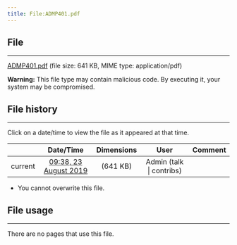 ```yaml
---
title: File:ADMP401.pdf
---
```


## File
--------

[ADMP401.pdf](https://wiki.elecrow.com/images/3/3d/ADMP401.pdf) (file size: 641 KB, MIME type: application/pdf)

**Warning:** This file type may contain malicious code. By executing it, your system may be compromised.

## File history
--------

Click on a date/time to view the file as it appeared at that time.

|         |                          Date/Time                           | Dimensions  |                             User                             | Comment |
| :-----: | :----------------------------------------------------------: | :---------: | :----------------------------------------------------------: | :-----: |
| current | [09:38, 23 August 2019](https://wiki.elecrow.com/images/3/3d/ADMP401.pdf) | (641 KB) | Admin (talk \| contribs) |         |

- You cannot overwrite this file.

## File usage
--------

There are no pages that use this file.